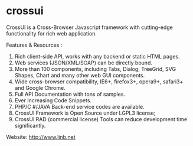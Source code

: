 # crossui

CrossUI is a Cross-Browser Javascript framework with cutting-edge functionality for rich web application.

Features & Resources :

  1.  Rich client-side API, works with any backend or static HTML pages.
  2.  Web services (JSON/XML/SOAP) can be directly bound.
  3.  More than 100 components, including Tabs, Dialog, TreeGrid, SVG Shapes, Chart and many other web GUI components.
  4.  Wide cross-browser compatibility, IE6+, firefox3+, opera9+, safari3+ and Google Chrome.
  5.  Full API Documentation with tons of samples.
  6.  Ever Increasing Code Snippets.
  7.  PHP/C #/JAVA Back-end service codes are available.
  8.  CrossUI Framework is Open Source under LGPL3 license;
  9.  CrossUI RAD (commercial license) Tools can reduce development time significantly. 


Website: http://www.linb.net
